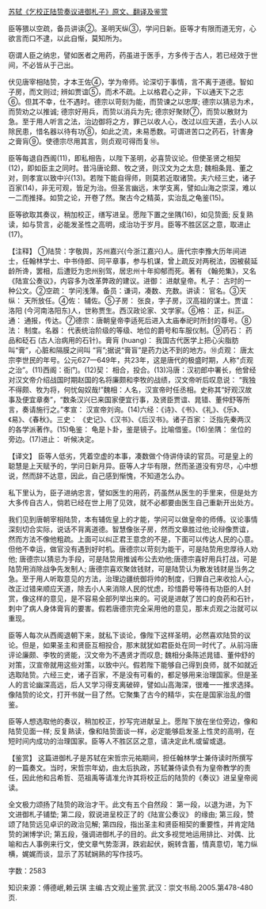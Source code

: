 [苏轼《乞校正陆贽奏议进御札子》原文、翻译及鉴赏](https://www.vrrw.net/wx/14178.html)

臣等猥以空疏，备员讲读②。圣明天纵③，学问日新。臣等才有限而道无穷，心欲言而口不逮，以此自惭，莫知所为。

窃谓人臣之纳忠，譬如医者之用药，药虽进于医手，方多传于古人，若已经效于世间，不必皆从于己出。

伏见唐宰相陆贽，才本王佐④，学为帝师。论深切于事情，言不离于道德。智如子房，而文则过; 辨如贾谊⑤，而术不疏。上以格君心之非，下以通天下之志⑥。但其不幸，仕不遇时。德宗以苛刻为能，而贽谏之以忠厚; 德宗以猜忌为术，而贽劝之以推诚; 德宗好用兵，而贽以消兵为先; 德宗好聚财⑦，而贽以散财为急。至于用人听言之法，治边御将之方，罪己以收人心，改过以应天道，去小人以除民患，惜名器以待有功⑧，如此之流，未易悉数。可谓进苦口之药石，针害身之膏肓⑨。使德宗尽用其言，则贞观可得而复⑩。

臣等每退自西阁(11)，即私相告，以陛下圣明，必喜贽议论。但使圣贤之相契(12)，即如臣主之同时。昔冯唐论颇、牧之贤，则汉文为之太息; 魏相条晁、董之对，则孝宣以致中兴(13)。若陛下能自得师，则莫若近取诸贽。夫六经三史，诸子百家(14)，非无可观，皆足为治。但圣言幽远，末学支离，譬如山海之崇深，难以一二而推择。如贽之论，开卷了然。聚古今之精英，实治乱之龟鉴(15)。

臣等欲取其奏议，稍加校正，缮写进呈。愿陛下置之坐隅(16)，如见贽面; 反复熟读，如与贽言，必能发圣性之高明，成治功于岁月。臣等不胜区区之意，取进止(17)。

【注释】 ①陆贽：字敬舆，苏州嘉兴(今浙江嘉兴)人。唐代宗李豫大历年间进士，任翰林学士、中书侍郎、同平章事，参与机谋，曾上疏反对两税法，因被裴延龄所谗，罢相，后遭贬为忠州别驾，居忠州十年抑郁而死。著有 《翰苑集》，又名 《陆宣公奏议》，内容多为改革弊政的建议。进御： 进献皇帝。札子： 古时的一种公文。②空疏： 学问浅薄。备员：谦词，凑数、充数。讲读： 官名。③天纵： 天所放任。④佐： 辅佐。⑤子房： 张良，字子房，汉高祖的谋士。贾谊： 洛阳 (今河南洛阳东)人，世称贾生。西汉政论家、文学家。⑥格： 正，纠正。通： 通报，传达。⑦德宗：唐朝皇帝李适死后进入太庙奉祀时所封的尊号。⑧法： 制度。名器： 代表统治阶级的等级、地位的爵号和车服仪制。⑨药石： 药品和砭石 (古人治病用的石针)。膏肓 (huang)： 我国古代医学上把心尖脂肪叫“膏”，心脏和隔膜之间叫 “肓”;据说“膏盲”是药力达不到的地方。⑩贞观： 唐太宗李世民的年号。公元627—649年，共23年，这是唐代的极盛时期，人称“贞观之治”。(11)西阁：衙门。(12)契： 相合，投合。(13)冯唐：汉初郎中署长，他曾经对汉文帝介绍战国时期赵国的名将廉颇和李牧的战绩，汉文帝听后叹息说： “我独不得颇、牧为将，何忧匈奴哉!”魏相：人名，汉宣帝时任丞相。史称其“好观汉故事及便宜章奏”，“数条汉兴已来国家便宜行事，及贤臣贾谊、晁错、董仲舒等所言，奏请施行之。”孝宣： 汉宣帝刘询。(14)六经：《诗》、《书》、《礼》、《乐》、《易》、《春秋》。三史： 《史记》、《汉书》、《后汉书》。诸子百家： 泛指先秦两汉的各学派著作。(15)龟鉴： 龟是卜卦，鉴是镜子。比喻借鉴。(16)坐隅： 坐位的旁边。(17)进止： 听候决定。



【译文】 臣等人低劣，凭着空虚的本事，凑数做个侍讲侍读的官员。可是皇上的聪慧是上天赋予的，学问日新月异。臣等人才华有限，然而圣道没有穷尽，心中想说，然而辞不达意，因此，自己感到惭愧，不知道怎么办。

私下里认为，臣子进纳忠言，譬如医生的用药，药虽然从医生的手里来，但是处方大多传自古人，倘若已经在世上用了见效，就不必都要由医生自己重新开出处方。

我们见到唐朝宰相陆贽，本有辅佐皇上的才能，学问可以做皇帝的师傅。议论事情深刻切合实际，说话不背离道德。智慧像张子房，然而文章胜过他;论辩像贾谊，然而方法不像他粗疏。上面可以纠正君王意念的不是，下面可以传达人民的心意。但他不幸运，做官没有遇到好时机。唐德宗以苛刻为能干，可是陆贽用忠厚待人劝他; 唐德宗以猜忌为手段，可是陆贽用推诚布公去劝他;唐德宗喜好用兵打战，可是陆贽用消除战争先发制人; 唐德宗喜欢聚敛钱财，可是陆贽认为散发钱财是当务之急。至于用人听取意见的方法，治理边疆统御将帅的制度，归罪自己来收拾人心，改正过错来顺应天道，除去小人来消除人民的忧虑，珍惜爵号等待有功臣的人封赏，像这样的意见，是不容易全部列举出来的。可说是进献了苦口的良药和石针，刺中了病人身体膏肓的要害。假若唐德宗完全采用他的意见，那末贞观之治就可以重现。

臣等人每次从西阁退朝下来，就私下谈论，像陛下这样圣明，必然喜欢陆贽的议论。但是，如果圣主和贤臣互相投合，那末就犹如君臣处在同一时代了。从前冯唐评论廉颇、李牧的贤能，汉文帝为不遇贤才而叹息; 魏相分条陈述晁错、董仲舒的对策，汉宣帝就用这些对策，以致中兴。假若陛下能够自己得到良师，就不如就近选取陆贽。六经三史，诸子百家，不是没有可看的，都足够用来治理国家。但是圣人的言论幽深高远，后人又学习得支离破碎，譬如山高海深，很难一一推求选择。像陆贽的论文，打开书就一目了然。它聚集了古今的精华，实在是国家治乱的借鉴。

臣等人想选取他的奏议，稍加校正，抄写完进献呈上。愿陛下放在坐位旁边，像和陆贽见面一样; 反复熟读，像和陆贽面谈一样，必定能够启发圣上性灵的高明，在短时间内成功的治理国家。臣等人不胜区区之意，请决定此札或留或退。

【鉴赏】 这篇进御札子是苏轼在宋哲宗元祐期间，担任翰林学士兼侍读时所撰写的一篇奏文。当时，宋哲宗年幼，由太后执政，苏轼兼侍读负有为皇帝教学的责任，因此他和吕希哲、范祖禹等请准允许其将校正后的陆贽的《奏议》进呈皇帝阅读。

全文极力颂扬了陆贽的政治才干。此文有五个自然段： 第一段，以退为进，为下文进御札子铺垫; 第二段，叙说进呈校正了的《陆宣公奏议》 的缘由; 第三段，赞颂了陆贽远见卓识的政治见解; 第四段，指出圣主和贤臣相契的重要性，并肯定陆贽的渊博学识; 第五段，强调进御札子的目的。此文多视觉地运用排比、对偶、比喻和古人事例来行文，使文章气势澎湃，跌宕起伏，婉转含蓄，情真意切，笔力纵横，娓娓而谈，显示了苏轼娴熟的写作技巧。

字数：2583

知识来源：傅德岷,赖云琪 主编.古文观止鉴赏.武汉：崇文书局.2005.第478-480页.

